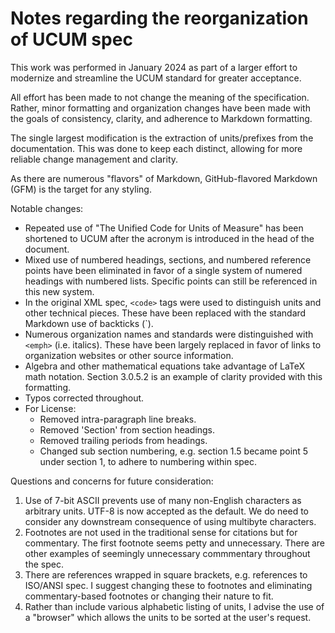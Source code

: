 # Notes regarding the reorganization of UCUM spec

This work was performed in January 2024 as part of a larger effort to modernize and streamline the UCUM standard for greater acceptance.

All effort has been made to not change the meaning of the specification. Rather, minor formatting and organization changes have been made with the goals of consistency, clarity, and adherence to Markdown formatting.

The single largest modification is the extraction of units/prefixes from the documentation. This was done to keep each distinct, allowing for more reliable change management and clarity.

As there are numerous "flavors" of Markdown, GitHub-flavored Markdown (GFM) is the target for any styling.

Notable changes:
- Repeated use of "The Unified Code for Units of Measure" has been shortened to UCUM after the acronym is introduced in the head of the document.
- Mixed use of numbered headings, sections, and numbered reference points have been eliminated in favor of a single system of numered headings with numbered lists. Specific points can still be referenced in this new system.
- In the original XML spec, `<code>` tags were used to distinguish units and other technical pieces. These have been replaced with the standard Markdown use of backticks (`).
- Numerous organization names and standards were distinguished with `<emph>` (i.e. italics). These have been largely replaced in favor of links to organization websites or other source information.
- Algebra and other mathematical equations take advantage of LaTeX math notation. Section 3.0.5.2 is an example of clarity provided with this formatting.
- Typos corrected throughout.
- For License:
  - Removed intra-paragraph line breaks.
  - Removed 'Section' from section headings.
  - Removed trailing periods from headings.
  - Changed sub section numbering, e.g. section 1.5 became point 5 under section 1, to adhere to numbering within spec.

Questions and concerns for future consideration:

1. Use of 7-bit ASCII prevents use of many non-English characters as arbitrary units. UTF-8 is now accepted as the default. We do need to consider any downstream consequence of using multibyte characters.
2. Footnotes are not used in the traditional sense for citations but for commentary. The first footnote seems petty and unnecessary. There are other examples of seemingly unnecessary commmentary throughout the spec.
3. There are references wrapped in square brackets, e.g. references to ISO/ANSI spec. I suggest changing these to footnotes and eliminating commentary-based footnotes or changing their nature to fit.
4. Rather than include various alphabetic listing of units, I advise the use of a "browser" which allows the units to be sorted at the user's request.